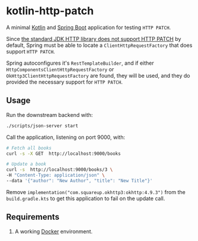 # kotlin-http-patch

A minimal [Kotlin](https://kotlinlang.org) and [Spring Boot](https://spring.io/projects/spring-boot) application for
testing `HTTP PATCH`.

Since [the standard JDK HTTP library does not support HTTP PATCH](https://docs.spring.io/spring-framework/docs/current/javadoc-api/org/springframework/web/client/RestTemplate.html#patchForObject-java.lang.String-java.lang.Object-java.lang.Class-java.util.Map-)
by default, Spring must be able to locate a `ClientHttpRequestFactory` that does support `HTTP PATCH`.

Spring autoconfigures it's `RestTemplateBuilder`, and if either `HttpComponentsClientHttpRequestFactory`
or `OkHttp3ClientHttpRequestFactory` are found, they will be used, and they do provided the necessary support
for `HTTP PATCH`.

## Usage

Run the downstream backend with:

```sh
./scripts/json-server start
```

Call the application, listening on port 9000, with:

```sh
# Fetch all books
curl -s -X GET  http://localhost:9000/books 

# Update a book
curl -s  http://localhost:9000/books/3 \
-H "Content-Type: application/json" \
--data '{"author": "New Author", "title": "New Title"}'
```

Remove `implementation("com.squareup.okhttp3:okhttp:4.9.3")` from the `build.gradle.kts` to get this application to fail
on the update call.

## Requirements

1. A working [Docker]() environment.

